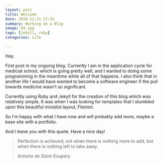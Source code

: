 ```yaml
---
layout: post
title: Welcome
date: 2019-11-21 17:32
summary: Working on a Blog 
image: 04.jpg
tags: [jekyll, ruby]
categories: Life

---
```


Hey.

First post in my ongoing blog. Currently I am in the application cycle for medicial school, which is going pretty well, and I wanted to doing some programming in the meantime while all of that happens. I also think that in another life I would have wanted to become a software engineer if the pull towards medicine wasn't so significant. 


Currently using Ruby and Jekyll for the creation of this blog which was relatively simple. It was when I was looking for templates that I stumbled upon this beautiful minialist layout, Flexton. 

So I'm happy with what I have now and will probably add more, maybe a base site with a portfolio.

And I leave you with this quote. Have a nice day!

<blockquote>
  <p>
    Perfection is achieved, not when there is nothing more to add, but when there is nothing left to take away.
  </p>
  <footer><cite title="Antoine de Saint-Exupéry">Antoine de Saint-Exupéry</cite></footer>
</blockquote>    



